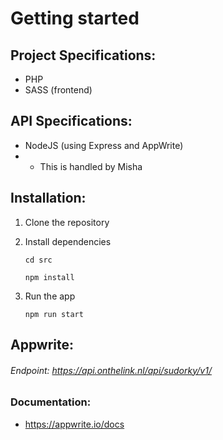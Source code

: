 # Getting started
## Project Specifications:
- PHP
- SASS (frontend)

## API Specifications:
- NodeJS (using Express and AppWrite)
- - This is handled by Misha

## Installation:
1. Clone the repository
2. Install dependencies

   ```cd src```
      
    ```npm install```
3. Run the app

    ```npm run start```

## Appwrite:
###### Endpoint: https://api.onthelink.nl/api/sudorky/v1/

### Documentation:
- https://appwrite.io/docs
